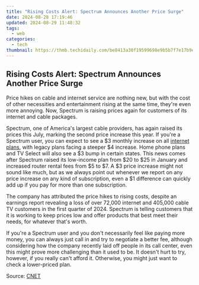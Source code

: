 ```yaml
---
title: "Rising Costs Alert: Spectrum Announces Another Price Surge"
date: 2024-08-28 17:19:46
updated: 2024-08-29 11:48:32
tags:
  - web
categories:
  - tech
thumbnail: https://thmb.techidaily.com/be8413a30f19599698e9b5b7f7e17b9eb5081fbfdcc13de42954a869c3e7944e.png
---
```


## Rising Costs Alert: Spectrum Announces Another Price Surge

Price hikes on cable and internet service are nothing new, but with the cost of other necessities and entertainment rising at the same time, they're even more annoying. Now, Spectrum is raising prices again for customers of its internet and cable packages.

 Spectrum, one of America's largest cable providers, has again raised its prices this July, marking the second price increase this year. If you're a Spectrum user, you can expect to see a $3 monthly increase on all [internet plans](https://screen-sharing-recording.techidaily.com/new-junior-jams-and-junction-gaming/), with legacy plans facing a steeper $4 increase. Home phone plans and TV Select will also see a $3 bump in certain states. This news comes after Spectrum raised its low-income plan from $20 to $25 in January and increased router rental fees from $5 to $7\. A $3 price increase might not sound like much, but as we always point out whenever we report on any price increase on any kind of subscription, even a $1 difference can quickly add up if you pay for more than one subscription.

 The company has attributed the price hikes to rising costs, despite an earnings report revealing a loss of over 72,000 internet and 405,000 cable TV customers in the first quarter of 2024\. Spectrum is telling customers that it is working to keep prices low and offer products that best meet their needs, for whatever that's worth.

 If you're a Spectrum user and you don't necessarily feel like paying more money, you can always just call in and try to negotiate a better fee, although considering how the company recently laid off people in its call center, even this might prove more challenging than it used to be. It doesn't hurt to try, however, if you really can't afford it. Otherwise, you might just want to check a lower-priced plan.

 Source: [CNET](https://www.cnet.com/home/internet/spectrum-just-raised-prices-for-the-second-time-this-year-heres-what-you-can-do/)

<ins class="adsbygoogle"
     style="display:block"
     data-ad-format="autorelaxed"
     data-ad-client="ca-pub-7571918770474297"
     data-ad-slot="1223367746"></ins>



<ins class="adsbygoogle"
     style="display:block"
     data-ad-client="ca-pub-7571918770474297"
     data-ad-slot="8358498916"
     data-ad-format="auto"
     data-full-width-responsive="true"></ins>
